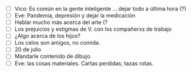 - [ ] Vico: Es común en la gente inteligente ... dejar todo a última hora (?)
- [ ] Eve: Pandemia, depresión y dejar la medicación
- [ ] Hablar mucho más acerca del arte (?
- [ ] Los prejuicios y estigmas de V. con lxs compañerxs de trabajo
- [ ] ¿Algo acerca de los hijos?
- [ ] Los celos son amigos, no comida. 
- [ ] 20 de julio 
- [ ] Mandarle contenido de dibujo.
- [ ] Eve: las cosas materiales. Cartas perdidas, tazas rotas. 